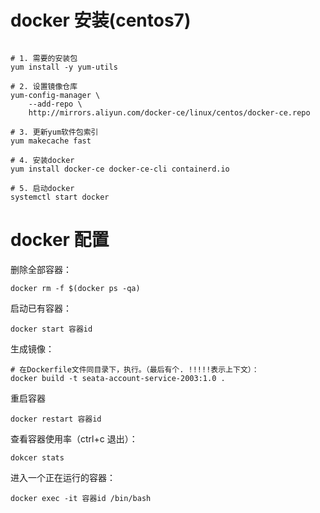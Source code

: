 # docker 安装(centos7)

```shell

# 1. 需要的安装包
yum install -y yum-utils

# 2. 设置镜像仓库
yum-config-manager \
    --add-repo \
    http://mirrors.aliyun.com/docker-ce/linux/centos/docker-ce.repo

# 3. 更新yum软件包索引
yum makecache fast

# 4. 安装docker
yum install docker-ce docker-ce-cli containerd.io

# 5. 启动docker
systemctl start docker
```

# docker 配置

删除全部容器：

```shell
docker rm -f $(docker ps -qa)
``` 

启动已有容器：

```shell
docker start 容器id

```

生成镜像：

```shell
# 在Dockerfile文件同目录下，执行。（最后有个. !!!!!表示上下文）：
docker build -t seata-account-service-2003:1.0 .
```

重启容器

```shell
docker restart 容器id
```

查看容器使用率（ctrl+c 退出）：

```shell
dokcer stats
```

进入一个正在运行的容器：

```shell
docker exec -it 容器id /bin/bash

```